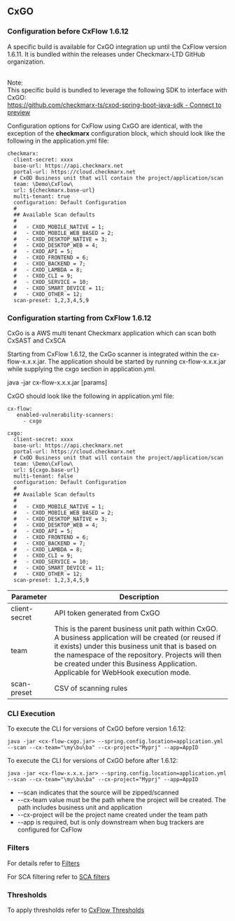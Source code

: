 ## CxGO

### Configuration before CxFlow 1.6.12
A specific build is available for CxGO integration up until the CxFlow version 1.6.11.  It is bundled within the releases under Checkmarx-LTD GitHub organization.

<br>Note:
<br>This specific build is bundled to leverage the following SDK to interface with CxGO:
<br>[https://github.com/checkmarx-ts/cxod-spring-boot-java-sdk - Connect to preview ](https://github.com/checkmarx-ts/cxod-spring-boot-java-sdk)

Configuration options for CxFlow using CxGO are identical, with the exception of the <b>checkmarx</b> configuration block, which should look like the following in the application.yml file:
```
checkmarx:
  client-secret: xxxx
  base-url: https://api.checkmarx.net
  portal-url: https://cloud.checkmarx.net
  # CxOD Business unit that will contain the project/application/scan
  team: \Demo\CxFlow\
  url: ${checkmarx.base-url}
  multi-tenant: true
  configuration: Default Configuration
  #
  ## Available Scan defaults
  #
  #   - CXOD_MOBILE_NATIVE = 1;
  #   - CXOD_MOBILE_WEB_BASED = 2;
  #   - CXOD_DESKTOP_NATIVE = 3;
  #   - CXOD_DESKTOP_WEB = 4;
  #   - CXOD_API = 5;
  #   - CXOD_FRONTEND = 6;
  #   - CXOD_BACKEND = 7;
  #   - CXOD_LAMBDA = 8;
  #   - CXOD_CLI = 9;
  #   - CXOD_SERVICE = 10;
  #   - CXOD_SMART_DEVICE = 11;
  #   - CXOD_OTHER = 12;
  scan-preset: 1,2,3,4,5,9
```

### Configuration starting from CxFlow 1.6.12
CxGo is a AWS multi tenant Checkmarx application which can scan both CxSAST and CxSCA

Starting from CxFlow 1.6.12, the CxGo scanner is integrated within the cx-flow-x.x.x.jar.  The application should be started by running cx-flow-x.x.x.jar while supplying the cxgo section in application.yml.

java -jar cx-flow-x.x.x.jar [params]

CxGO should look like the following in application.yml file:

```
cx-flow:
   enabled-vulnerability-scanners:
     - cxgo

cxgo:
  client-secret: xxxx
  base-url: https://api.checkmarx.net
  portal-url: https://cloud.checkmarx.net
  # CxOD Business unit that will contain the project/application/scan
  team: \Demo\CxFlow\
  url: ${cxgo.base-url}
  multi-tenant: false
  configuration: Default Configuration
  #
  ## Available Scan defaults
  #
  #   - CXOD_MOBILE_NATIVE = 1;
  #   - CXOD_MOBILE_WEB_BASED = 2;
  #   - CXOD_DESKTOP_NATIVE = 3;
  #   - CXOD_DESKTOP_WEB = 4;
  #   - CXOD_API = 5;
  #   - CXOD_FRONTEND = 6;
  #   - CXOD_BACKEND = 7;
  #   - CXOD_LAMBDA = 8;
  #   - CXOD_CLI = 9;
  #   - CXOD_SERVICE = 10;
  #   - CXOD_SMART_DEVICE = 11;
  #   - CXOD_OTHER = 12;
  scan-preset: 1,2,3,4,5,9
```
Parameter | Description
------------ | -------------
client-secret | API token generated from CxGO
team | This is the parent business unit path within CxGO.  A business application will be created (or reused if it exists) under this business unit that is based on the namespace of the repository.  Projects will then be created under this Business Application.  Applicable for WebHook execution mode.
scan-preset | CSV of scanning rules

### CLI Execution
To execute the CLI for versions of CxGO before version 1.6.12:
```
java -jar <cx-flow-cxgo.jar> --spring.config.location=application.yml --scan --cx-team="\my\bu\ba" --cx-project="Myprj" --app=AppID
```

To execute the CLI for versions of CxGO before after 1.6.12:
```
java -jar <cx-flow-x.x.x.jar> --spring.config.location=application.yml --scan --cx-team="\my\bu\ba" --cx-project="Myprj" --app=AppID
```

  * --scan indicates that the source will be zipped/scanned  
  * --cx-team value must be the path where the project will be created. The path includes business unit and application 
  * --cx-project will be the project name created under the team path
  * --app is required, but is only downstream when bug trackers are configured for CxFlow
  
### Filters
For details refer to [Filters](https://github.com/checkmarx-ltd/cx-flow/wiki/Configuration#filtering)

For SCA filtering refer to [SCA filters](https://github.com/checkmarx-ltd/cx-flow/wiki/CxSCA-Integration#filters)

### Thresholds
To apply thresholds refer to [CxFlow Thresholds](https://github.com/checkmarx-ltd/cx-flow/wiki/Thresholds-and-policies)
